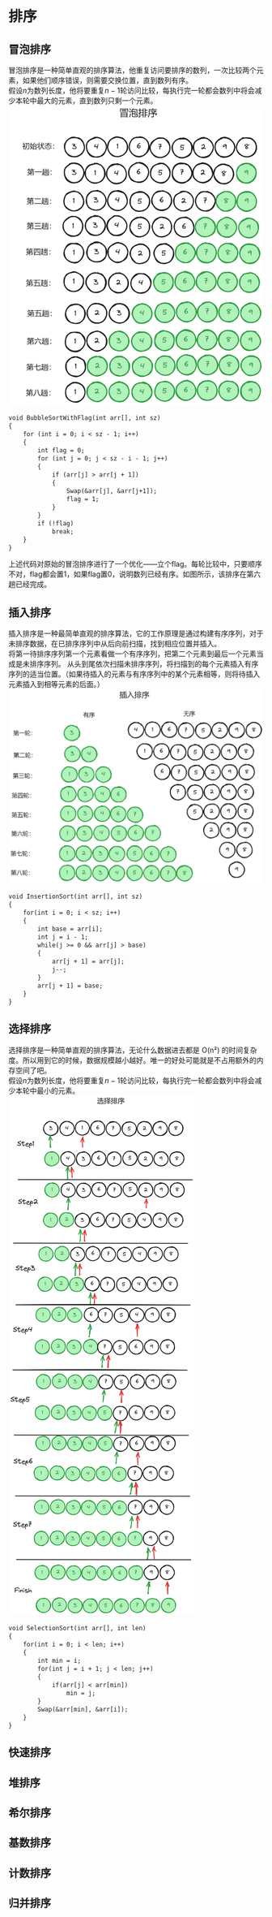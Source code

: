 # 排序
## 冒泡排序
冒泡排序是一种简单直观的排序算法，他重复访问要排序的数列，一次比较两个元素，如果他们顺序错误，则需要交换位置，直到数列有序。   
假设$n$为数列长度，他将要重复$n - 1$轮访问比较，每执行完一轮都会数列中将会减少本轮中最大的元素，直到数列只剩一个元素。
![alt text](BubbleSort.png)

    void BubbleSortWithFlag(int arr[], int sz)
    {
        for (int i = 0; i < sz - 1; i++)
        {
            int flag = 0;
            for (int j = 0; j < sz - i - 1; j++)
            {
                if (arr[j] > arr[j + 1])
                {
                    Swap(&arr[j], &arr[j+1]);
                    flag = 1;
                }
            }
            if (!flag)
                break;
        }
    }
上述代码对原始的冒泡排序进行了一个优化——立个flag。每轮比较中，只要顺序不对，flag都会置1，如果flag置0，说明数列已经有序。如图所示，该排序在第六趟已经完成。  
## 插入排序
插入排序是一种最简单直观的排序算法，它的工作原理是通过构建有序序列，对于未排序数据，在已排序序列中从后向前扫描，找到相应位置并插入。   
将第一待排序序列第一个元素看做一个有序序列，把第二个元素到最后一个元素当成是未排序序列。
从头到尾依次扫描未排序序列，将扫描到的每个元素插入有序序列的适当位置。（如果待插入的元素与有序序列中的某个元素相等，则将待插入元素插入到相等元素的后面。）
![alt text](InsertionSort.png)

    void InsertionSort(int arr[], int sz)
    {
        for(int i = 0; i < sz; i++)
        {
            int base = arr[i];
            int j = i - 1;
            while(j >= 0 && arr[j] > base)
            {
                arr[j + 1] = arr[j];
                j--;
            }
            arr[j + 1] = base;
        }
    }
## 选择排序
选择排序是一种简单直观的排序算法，无论什么数据进去都是 O(n²) 的时间复杂度。所以用到它的时候，数据规模越小越好。唯一的好处可能就是不占用额外的内存空间了吧。   
假设$n$为数列长度，他将要重复$n - 1$轮访问比较，每执行完一轮都会数列中将会减少本轮中最小的元素。   
![alt text](SelectionSort.png)

    void SelectionSort(int arr[], int len)
    {
        for(int i = 0; i < len; i++)
        {
            int min = i;
            for(int j = i + 1; j < len; j++)
            {
                if(arr[j] < arr[min])
                    min = j;
            }
            Swap(&arr[min], &arr[i]);
        }
    }

## 快速排序
## 堆排序
## 希尔排序
## 基数排序
## 计数排序
## 归并排序